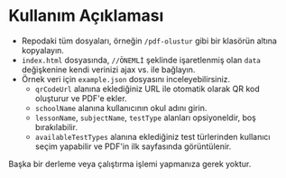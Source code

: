 # Kullanım Açıklaması

- Repodaki tüm dosyaları, örneğin `/pdf-olustur` gibi bir klasörün altına kopyalayın.
- `index.html` dosyasında, `//ÖNEMLİ` şeklinde işaretlenmiş olan `data` değişkenine kendi verinizi ajax vs. ile bağlayın.
- Örnek veri için `example.json` dosyasını inceleyebilirsiniz.
    - `qrCodeUrl` alanına eklediğiniz URL ile otomatik olarak QR kod oluşturur ve PDF'e ekler.
    - `schoolName` alanına kullanıcının okul adını girin.
    - `lessonName`, `subjectName`, `testType` alanları opsiyoneldir, boş bırakılabilir.
    - `availableTestTypes` alanına eklediğiniz test türlerinden kullanıcı seçim yapabilir ve PDF'in ilk sayfasında görüntülenir.

Başka bir derleme veya çalıştırma işlemi yapmanıza gerek yoktur.